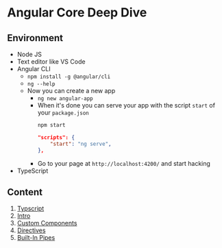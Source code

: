 # Angular Core Deep Dive

## Environment

-   Node JS
-   Text editor like VS Code
-   Angular CLI
    -   `npm install -g @angular/cli`
    -   `ng --help`
    -   Now you can create a new app
        -   `ng new angular-app`
        -   When it's done you can serve your app with the script `start` of your `package.json`
            ```bash
            npm start
            ```
            ```JSON
            "scripts": {
                "start": "ng serve",
            },
            ```
        -   Go to your page at `http://localhost:4200/` and start hacking
-   TypeScript

## Content

1. [Typscript](./content/typescript.md)
2. [Intro](./content/intro.md)
3. [Custom Components](./content/custom-components.md)
4. [Directives](./content/directives.md)
5. [Built-In Pipes](./content/built-in-pipes.md)

